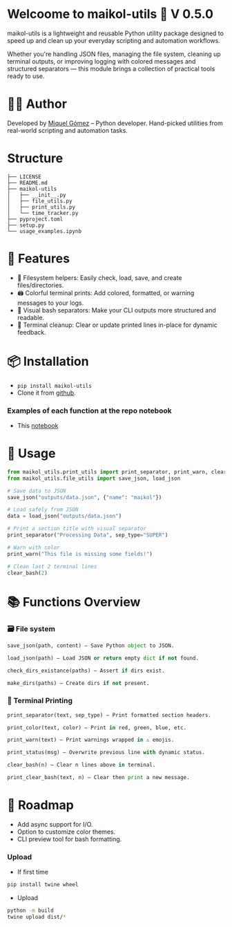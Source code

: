# Welcoome to maikol-utils 🧰 V 0.5.0
maikol-utils is a lightweight and reusable Python utility package designed to speed up and clean up your everyday scripting and automation workflows.

Whether you're handling JSON files, managing the file system, cleaning up terminal outputs, or improving logging with colored messages and structured separators — this module brings a collection of practical tools ready to use.
# 🧑‍💻 Author
Developed by [Miquel Gómez](https://miquelgc.net) – Python developer.
Hand-picked utilities from real-world scripting and automation tasks.

# Structure

```
├── LICENSE
├── README.md
├── maikol-utils
│   ├── __init__.py
│   ├── file_utils.py
│   ├── print_utils.py
│   └── time_tracker.py
├── pyproject.toml
├── setup.py
└── usage_examples.ipynb
```

# 🚀 Features
- 🔹 Filesystem helpers: Easily check, load, save, and create files/directories.
- 🖨️ Colorful terminal prints: Add colored, formatted, or warning messages to your logs.
- 📜 Visual bash separators: Make your CLI outputs more structured and readable.
- 🧹 Terminal cleanup: Clear or update printed lines in-place for dynamic feedback.

# 📦 Installation

- `pip install maikol-utils`
- Clone it from [github](https://github.com/MiquelGomezCorral/maikol-utils).

### Examples of each function at the repo notebook
- This [notebook](https://github.com/MiquelGomezCorral/maikol-utils/blob/main/usage_examples.ipynb)


# 📘 Usage

```python
from maikol_utils.print_utils import print_separator, print_warn, clear_bash
from maikol_utils.file_utils import save_json, load_json

# Save data to JSON
save_json("outputs/data.json", {"name": "maikol"})

# Load safely from JSON
data = load_json("outputs/data.json")

# Print a section title with visual separator
print_separator("Processing Data", sep_type="SUPER")

# Warn with color
print_warn("This file is missing some fields!")

# Clean last 2 terminal lines
clear_bash(2)
```
# 📚 Functions Overview
### 🗃 File system
```python
save_json(path, content) — Save Python object to JSON.

load_json(path) — Load JSON or return empty dict if not found.

check_dirs_existance(paths) — Assert if dirs exist.

make_dirs(paths) — Create dirs if not present.
```


### 🎨 Terminal Printing
```python
print_separator(text, sep_type) — Print formatted section headers.

print_color(text, color) — Print in red, green, blue, etc.

print_warn(text) — Print warnings wrapped in ⚠️ emojis.

print_status(msg) — Overwrite previous line with dynamic status.

clear_bash(n) — Clear n lines above in terminal.

print_clear_bash(text, n) — Clear then print a new message.
```


# 🔧 Roadmap

- Add async support for I/O.
- Option to customize color themes.
- CLI preview tool for bash formatting.


### Upload
- If first time
```bash
pip install twine wheel
```
- Upload
```bash
python -m build
twine upload dist/*
```